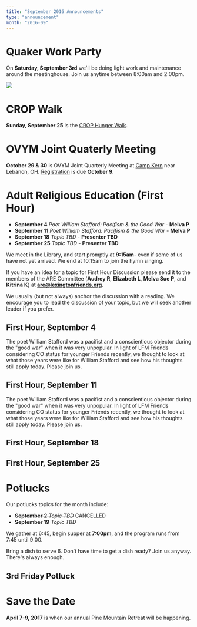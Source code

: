 ```yaml
---
title: "September 2016 Announcements"
type: "announcement"
month: "2016-09"
---
```


# Quaker Work Party

On **Saturday, September 3rd** we'll be doing light work and maintenance around
the meetinghouse.  Join us anytime between 8:00am and 2:00pm.

![](/images/work-party-20160903.jpg)

# CROP Walk

**Sunday, September 25** is the [CROP Hunger Walk](http://www.crophungerwalk.org/lexingtonky).

# OVYM Joint Quaterly Meeting

**October 29 & 30** is OVYM Joint Quarterly Meeting at [Camp Kern](http://campkern.org/) near Lebanon, OH.  [Registration](http://ovym.quaker.org/qmdocuments/2016JQMRegistration.pdf) is due **October 9**.

# Adult Religious Education (First Hour)

* **September 4** *Poet William Stafford: Pacifism & the Good War* - **Melva P**
* **September 11** *Poet William Stafford: Pacifism & the Good War* - **Melva P**
* **September 18** *Topic TBD* - **Presenter TBD**
* **September 25** *Topic TBD* - **Presenter TBD**

We meet in the Library, and start promptly at **9:15am**- even if some of us have
not yet arrived.  We end at 10:15am to join the hymn singing.

If you have an idea for a topic for First Hour Discussion please send it to
the members of the ARE Committee (**Audrey R**, **Elizabeth L**, **Melva
Sue P**, and **Kitrina K**) at **are@lexingtonfriends.org**.

We usually (but not always) anchor the discussion with a reading.  We encourage
you to lead the discussion of your topic, but we will seek another leader if
you prefer.

## First Hour, September 4

The poet William Stafford was a pacifist and a conscientious objector during
the "good war" when it was very unpopular. In light of LFM Friends
considering CO status for younger Friends recently, we thought to look at what
those years were like for William Stafford and see how his thoughts still apply
today. Please join us.

## First Hour, September 11

The poet William Stafford was a pacifist and a conscientious objector during
the "good war" when it was very unpopular. In light of LFM Friends
considering CO status for younger Friends recently, we thought to look at what
those years were like for William Stafford and see how his thoughts still apply
today. Please join us.

## First Hour, September 18
## First Hour, September 25

# Potlucks

Our potlucks topics for the month include:

* ~~**September 2** *Topic TBD*~~ CANCELLED
* **September 19** *Topic TBD*

We gather at 6:45, begin supper at **7:00pm**, and the program runs from 7:45 until 9:00.

Bring a dish to serve 6. Don't have time to get a dish ready?  Join us anyway.
There's always enough.  

## 3rd Friday Potluck

# Save the Date

**April 7-9, 2017** is when our annual Pine Mountain Retreat will be happening.
